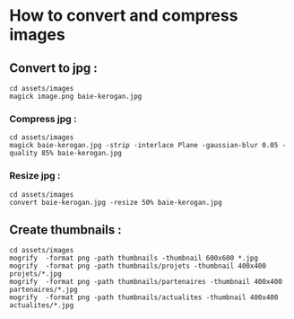 # How to convert and compress images
## Convert to jpg :
```shell script
cd assets/images
magick image.png baie-kerogan.jpg
```

### Compress jpg : 
```shell script
cd assets/images
magick baie-kerogan.jpg -strip -interlace Plane -gaussian-blur 0.05 -quality 85% baie-kerogan.jpg
```

### Resize jpg :
```shell script
cd assets/images
convert baie-kerogan.jpg -resize 50% baie-kerogan.jpg
```

## Create thumbnails :
```shell script
cd assets/images
mogrify  -format png -path thumbnails -thumbnail 600x600 *.jpg
mogrify  -format png -path thumbnails/projets -thumbnail 400x400 projets/*.jpg
mogrify  -format png -path thumbnails/partenaires -thumbnail 400x400 partenaires/*.jpg
mogrify  -format png -path thumbnails/actualites -thumbnail 400x400 actualites/*.jpg
```
